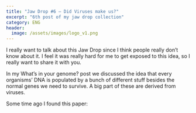 ```yaml
---
title: "Jaw Drop #6 – Did Viruses make us?"
excerpt: "6th post of my jaw drop collection"
category: ENG
header:
  image: /assets/images/logo_v1.png
---
```

I really want to talk about this Jaw Drop since I think people really don’t know about it. I feel it was really hard for me to get exposed to this idea, so I really want to share it with you.

In my What’s in your genome? post we discussed the idea that every organisms’ DNA is populated by a bunch of different stuff besides the normal genes we need to survive. A big part of these are derived from viruses.

Some time ago I found this paper: